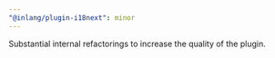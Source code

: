 ```yaml
---
"@inlang/plugin-i18next": minor
---
```


Substantial internal refactorings to increase the quality of the plugin.
